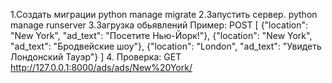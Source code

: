 1.Создать миграции python manage migrate
2.Запустить сервер. python manage runserver
3.Загрузка обьявлений Пример: POST [
  {"location": "New York", "ad_text": "Посетите Нью-Йорк!"},
  {"location": "New York", "ad_text": "Бродвейские шоу"},
  {"location": "London", "ad_text": "Увидеть Лондонский Тауэр"}
]
4. Проверка: GET http://127.0.0.1:8000/ads/ads/New%20York/

